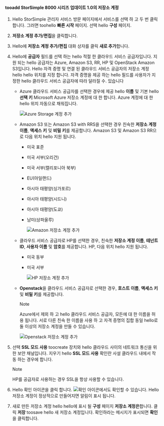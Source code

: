 <!--author=alkohli last changed: 9/17/15-->

#### <a name="tooadd-a-storage-account-in-storsimple-8000-series-update-10"></a>tooadd StorSimple 8000 시리즈 업데이트 1.0의 저장소 계정
1. Hello StorSimple 관리자 서비스 방문 페이지에서 서비스를 선택 하 고 두 번 클릭 합니다. 그러면 toohello **빠른 시작** 페이지. 선택 hello **구성** 페이지.
2. **저장소 계정 추가/편집**을 클릭합니다.
3. Hello에 **저장소 계정 추가/편집** 대화 상자를 클릭 **새로 추가**합니다.
4. Hello에 **공급자** 필드를 선택 하는 hello 적절 한 클라우드 서비스 공급자입니다. 지원 되는 hello 공급자는 Azure, Amazon S3, RR, HP 및 OpenStack Amazon S3입니다. Hello 자격 증명 및 연결 된 클라우드 서비스 공급자의 저장소 계정 hello hello 위치를 지정 합니다. 자격 증명을 제공 하는 hello 필드를 사용자가 지정한 hello 클라우드 서비스 공급자에 따라 달라질 수. 있습니다 
   
   * Azure 클라우드 서비스 공급자를 선택한 경우에 제공 hello **이름** 및 기본 hello **선택 키** Microsoft Azure 저장소 계정에 대 한 합니다. Azure 계정에 대 한 hello 위치 자동으로 채워집니다.
     
        ![Azure Storage 계정 추가](./media/storsimple-configure-new-storage-account-u1/AddAzureStorageaccount-include.png)
   * Amazon S3 또는 Amazon S3 with RRS을 선택한 경우 친숙한 **저장소 계정 이름**, **액세스 키** 및 **비밀 키**를 제공합니다. Amazon S3 및 Amazon S3 RR으로 다음 위치 hello 지원 됩니다.
     
     * 미국 표준
     * 미국 서부(오리건)
     * 미국 서부(캘리포니아 북부)
     * EU(아일랜드)
     * 아시아 태평양(싱가포르)
     * 아시아 태평양(시드니)
     * 아시아 태평양(도쿄)
     * 남미(상파울루)
       
       ![Amazon 저장소 계정 추가](./media/storsimple-configure-new-storage-account-u1/AddAmazonStorageaccount-include.png)
   * 클라우드 서비스 공급자로 HP를 선택한 경우, 친숙한 **저장소 계정 이름**, **테넌트 ID**, **사용자 이름** 및 **암호**를 제공합니다. HP, 다음 위치 hello 지원 됩니다.
     
     * 미국 동부
     * 미국 서부
       
       ![HP 저장소 계정 추가](./media/storsimple-configure-new-storage-account-u1/AddHPStorageaccount-include.png)
   * **Openstack**을 클라우드 서비스 공급자로 선택한 경우, **호스트 이름**, **액세스 키** 및 **비밀 키**를 제공합니다.
     
     > [!NOTE]
     > Azure에서 제외 하 고 hello 클라우드 서비스 공급자, 모든에 대 한 이름을 허용 됩니다. 서로 다른 친숙 한 이름을 사용 하 고 자격 증명의 집합 동일 hello로 둘 이상의 저장소 계정을 만들 수 있습니다.
     > 
     > 
     
        ![Openstack 저장소 계정 추가](./media/storsimple-configure-new-storage-account-u1/AddOpenstackStorageaccount-include.png)
5. 선택 **SSL 모드 사용** toocreate 장치와 hello 클라우드 사이의 네트워크 통신을 위한 보안 채널입니다. 지우기 hello **SSL 모드 사용** 확인란 사설 클라우드 내에서 작동 하는 경우에 합니다.
   
   > [!NOTE]
   > HP를 공급자로 사용하는 경우 SSL을 항상 사용할 수 있습니다.
   > 
   > 
6. Hello 확인 아이콘을 클릭 합니다. ![확인 아이콘](./media/storsimple-configure-new-storage-account/HCS_CheckIcon-include.png)에서도 확인할 수 있습니다. Hello 저장소 계정이 정상적으로 만들어지면 알림이 표시 됩니다.
7. 새로 만든 저장소 계정 hello hello에 표시 될 **구성** 페이지 **저장소 계정은**합니다. 클릭 **저장** toosave hello 새 저장소 계정입니다. 확인하라는 메시지가 표시되면 **확인** 을 클릭합니다.

